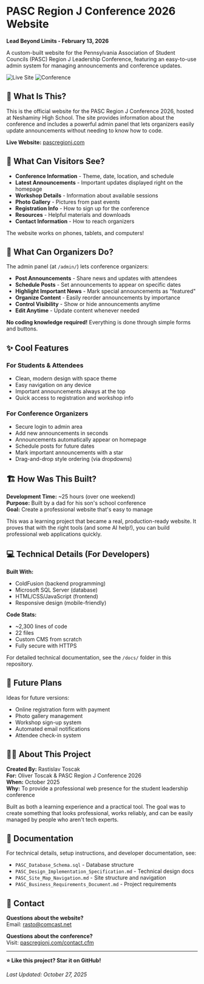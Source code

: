 # PASC Region J Conference 2026 Website

**Lead Beyond Limits - February 13, 2026**

A custom-built website for the Pennsylvania Association of Student Councils (PASC) Region J Leadership Conference, featuring an easy-to-use admin system for managing announcements and conference updates.

![Live Site](https://img.shields.io/badge/status-live-brightgreen)
![Conference](https://img.shields.io/badge/event-Feb%2013%202026-blue)

## 🌟 What Is This?

This is the official website for the PASC Region J Conference 2026, hosted at Neshaminy High School. The site provides information about the conference and includes a powerful admin panel that lets organizers easily update announcements without needing to know how to code.

**Live Website:** [pascregionj.com](https://pascregionj.com)

## 📱 What Can Visitors See?

- **Conference Information** - Theme, date, location, and schedule
- **Latest Announcements** - Important updates displayed right on the homepage
- **Workshop Details** - Information about available sessions
- **Photo Gallery** - Pictures from past events
- **Registration Info** - How to sign up for the conference
- **Resources** - Helpful materials and downloads
- **Contact Information** - How to reach organizers

The website works on phones, tablets, and computers!

## 🎯 What Can Organizers Do?

The admin panel (at `/admin/`) lets conference organizers:

- **Post Announcements** - Share news and updates with attendees
- **Schedule Posts** - Set announcements to appear on specific dates
- **Highlight Important News** - Mark special announcements as "featured"
- **Organize Content** - Easily reorder announcements by importance
- **Control Visibility** - Show or hide announcements anytime
- **Edit Anytime** - Update content whenever needed

**No coding knowledge required!** Everything is done through simple forms and buttons.

## ✨ Cool Features

### For Students & Attendees
- Clean, modern design with space theme
- Easy navigation on any device
- Important announcements always at the top
- Quick access to registration and workshop info

### For Conference Organizers
- Secure login to admin area
- Add new announcements in seconds
- Announcements automatically appear on homepage
- Schedule posts for future dates
- Mark important announcements with a star
- Drag-and-drop style ordering (via dropdowns)

## 🏗️ How Was This Built?

**Development Time:** ~25 hours (over one weekend)  
**Purpose:** Built by a dad for his son's school conference  
**Goal:** Create a professional website that's easy to manage

This was a learning project that became a real, production-ready website. It proves that with the right tools (and some AI help!), you can build professional web applications quickly.

## 💻 Technical Details (For Developers)

**Built With:**
- ColdFusion (backend programming)
- Microsoft SQL Server (database)
- HTML/CSS/JavaScript (frontend)
- Responsive design (mobile-friendly)

**Code Stats:**
- ~2,300 lines of code
- 22 files
- Custom CMS from scratch
- Fully secure with HTTPS

For detailed technical documentation, see the `/docs/` folder in this repository.

## 🚀 Future Plans

Ideas for future versions:
- Online registration form with payment
- Photo gallery management
- Workshop sign-up system
- Automated email notifications
- Attendee check-in system

## 👨‍💻 About This Project

**Created By:** Rastislav Toscak  
**For:** Oliver Toscak & PASC Region J Conference 2026  
**When:** October 2025  
**Why:** To provide a professional web presence for the student leadership conference

Built as both a learning experience and a practical tool. The goal was to create something that looks professional, works reliably, and can be easily managed by people who aren't tech experts.

## 📖 Documentation

For technical details, setup instructions, and developer documentation, see:
- `PASC_Database_Schema.sql` - Database structure
- `PASC_Design_Implementation_Specification.md` - Technical design docs
- `PASC_Site_Map_Navigation.md` - Site structure and navigation
- `PASC_Business_Requirements_Document.md` - Project requirements

## 📧 Contact

**Questions about the website?**  
Email: rasto@comcast.net

**Questions about the conference?**  
Visit: [pascregionj.com/contact.cfm](https://pascregionj.com/contact.cfm)

---

**⭐ Like this project? Star it on GitHub!**

*Last Updated: October 27, 2025*

